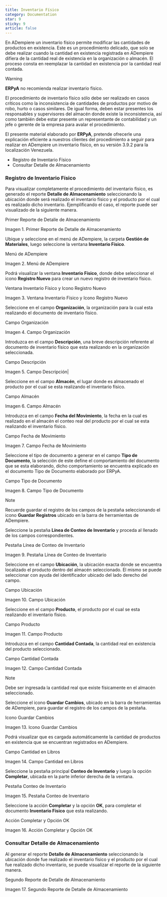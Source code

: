 ```yaml
---
title: Inventario Físico
category: Documentation
star: 9
sticky: 9
article: false
---
```


En ADempiere un inventario físico permite modificar las cantidades de productos en existencia. Este es un procedimiento delicado, que solo se debe realizar cuando la cantidad en existencia registrada en ADempiere difiera de la cantidad real de existencia en la organización o almacén. El proceso consta en reemplazar la cantidad en existencia por la cantidad real contada.

Warning

**ERPyA** no recomienda realizar inventario físico.

El procedimiento de inventario físico sólo debe ser realizado en casos críticos como la inconsistencia de cantidades de productos por motivo de robo, hurto o casos similares. De igual forma, deben estar presentes los responsables y supervisores del almacén donde existe la inconsistencia, así como también debe estar presente un representante de contabilidad y un jefe o gerente de la empresa para avalar el procedimiento.

El presente material elaborado por **ERPyA**, pretende ofrecerle una explicación eficiente a nuestros clientes del procedimiento a seguir para realizar en ADempiere un inventario físico, en su versión 3.9.2 para la localización Venezuela.

- Registro de Inventario Físico
- Consultar Detalle de Almacenamiento

### Registro de Inventario Físico

Para visualizar completamente el procedimiento del inventario físico, es generado el reporte **Detalle de Almacenamiento** seleccionando la ubicación donde será realizado el inventario físico y el producto por el cual es realizado dicho inventario. Ejemplificando el caso, el reporte puede ser visualizado de la siguiente manera.

Primer Reporte de Detalle de Almacenamiento

Imagen 1. Primer Reporte de Detalle de Almacenamiento

Ubique y seleccione en el menú de ADempiere, la carpeta **Gestión de Materiales**, luego seleccione la ventana **Inventario Físico**.

Menú de ADempiere

Imagen 2. Menú de ADempiere

Podrá visualizar la ventana **Inventario Físico**, donde debe seleccionar el icono **Registro Nuevo** para crear un nuevo registro de inventario físico.

Ventana Inventario Físico y Icono Registro Nuevo

Imagen 3. Ventana Inventario Físico y Icono Registro Nuevo

Seleccione en el campo **Organización**, la organización para la cual esta realizando el documento de inventario físico.

Campo Organización

Imagen 4. Campo Organización

Introduzca en el campo **Descripción**, una breve descripción referente al documento de inventario físico que esta realizando en la organización seleccionada.

Campo Descripción

Imagen 5. Campo Descripción|

Seleccione en el campo **Almacén**, el lugar donde es almacenado el producto por el cual se esta realizando el inventario físico.

Campo Almacén

Imagen 6. Campo Almacén

Introduzca en el campo **Fecha del Movimiento**, la fecha en la cual es realizado en el almacén el conteo real del producto por el cual se esta realizando el inventario físico.

Campo Fecha de Movimiento

Imagen 7. Campo Fecha de Movimiento

Seleccione el tipo de documento a generar en el campo **Tipo de Documento**, la selección de este define el comportamiento del documento que se esta elaborando, dicho comportamiento se encuentra explicado en el documento Tipo de Documento elaborado por ERPyA.

Campo Tipo de Documento

Imagen 8. Campo Tipo de Documento

Note

Recuerde guardar el registro de los campos de la pestaña seleccionando el icono **Guardar Registros** ubicado en la barra de herramientas de ADempiere.

Seleccione la pestaña **Línea de Conteo de Inventario** y proceda al llenado de los campos correspondientes.

Pestaña Línea de Conteo de Inventario

Imagen 9. Pestaña Línea de Conteo de Inventario

Seleccione en el campo **Ubicación**, la ubicación exacta donde se encuentra localizado el producto dentro del almacén seleccionado. El mismo se puede seleccionar con ayuda del identificador ubicado del lado derecho del campo.

Campo Ubicación

Imagen 10. Campo Ubicación

Seleccione en el campo **Producto**, el producto por el cual se esta realizando el inventario físico.

Campo Producto

Imagen 11. Campo Producto

Introduzca en el campo **Cantidad Contada**, la cantidad real en existencia del producto seleccionado.

Campo Cantidad Contada

Imagen 12. Campo Cantidad Contada

Note

Debe ser ingresada la cantidad real que existe físicamente en el almacén seleccionado.

Seleccione el icono **Guardar Cambios**, ubicado en la barra de herramientas de ADempiere, para guardar el registro de los campos de la pestaña.

Icono Guardar Cambios

Imagen 13. Icono Guardar Cambios

Podrá visualizar que es cargada automáticamente la cantidad de productos en existencia que se encuentran registrados en ADempiere.

Campo Cantidad en Libros

Imagen 14. Campo Cantidad en Libros

Seleccione la pestaña principal **Conteo de Inventario** y luego la opción **Completar**, ubicada en la parte inferior derecha de la ventana.

Pestaña Conteo de Inventario

Imagen 15. Pestaña Conteo de Inventario

Seleccione la acción **Completar** y la opción **OK**, para completar el documento **Inventario Físico** que esta realizando.

Acción Completar y Opción OK

Imagen 16. Acción Completar y Opción OK

### Consultar Detalle de Almacenamiento

Al generar el reporte **Detalle de Almacenamiento** seleccionando la ubicación donde fue realizado el inventario físico y el producto por el cual fue realizado dicho inventario, se puede visualizar el reporte de la siguiente manera.

Segundo Reporte de Detalle de Almacenamiento

Imagen 17. Segundo Reporte de Detalle de Almacenamiento